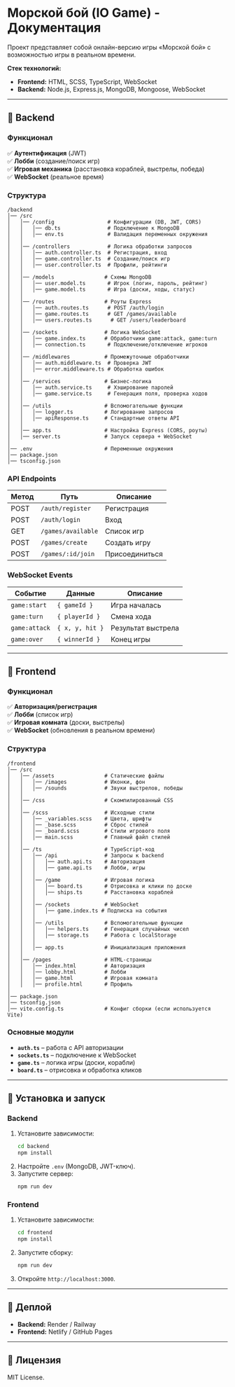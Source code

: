 # **Морской бой (IO Game) - Документация**
Проект представляет собой онлайн-версию игры «Морской бой» с возможностью игры в реальном времени.

**Стек технологий:**
- **Frontend:** HTML, SCSS, TypeScript, WebSocket
- **Backend:** Node.js, Express.js, MongoDB, Mongoose, WebSocket

---

## **📌 Backend**
### **Функционал**
✅ **Аутентификация** (JWT)  
✅ **Лобби** (создание/поиск игр)  
✅ **Игровая механика** (расстановка кораблей, выстрелы, победа)  
✅ **WebSocket** (реальное время)

### **Структура**
```
/backend  
│── /src  
│   │── /config                 # Конфигурации (DB, JWT, CORS)  
│   │   │── db.ts               # Подключение к MongoDB  
│   │   │── env.ts              # Валидация переменных окружения  
│   │  
│   │── /controllers            # Логика обработки запросов  
│   │   │── auth.controller.ts  # Регистрация, вход  
│   │   │── game.controller.ts  # Создание/поиск игр  
│   │   │── user.controller.ts  # Профили, рейтинги  
│   │  
│   │── /models                # Схемы MongoDB  
│   │   │── user.model.ts       # Игрок (логин, пароль, рейтинг)  
│   │   │── game.model.ts       # Игра (доски, ходы, статус)  
│   │  
│   │── /routes                # Роуты Express  
│   │   │── auth.routes.ts      # POST /auth/login  
│   │   │── game.routes.ts      # GET /games/available  
│   │   │── users.routes.ts      # GET /users/leaderboard  
│   │  
│   │── /sockets               # Логика WebSocket  
│   │   │── game.index.ts      # Обработчики game:attack, game:turn  
│   │   │── connection.ts       # Подключение/отключение игроков  
│   │  
│   │── /middlewares           # Промежуточные обработчики  
│   │   │── auth.middleware.ts  # Проверка JWT  
│   │   │── error.middleware.ts # Обработка ошибок  
│   │  
│   │── /services              # Бизнес-логика  
│   │   │── auth.service.ts     # Хэширование паролей  
│   │   │── game.service.ts     # Генерация поля, проверка ходов  
│   │  
│   │── /utils                 # Вспомогательные функции  
│   │   │── logger.ts          # Логирование запросов  
│   │   │── apiResponse.ts     # Стандартные ответы API  
│   │  
│   │── app.ts                 # Настройка Express (CORS, роуты)  
│   │── server.ts              # Запуск сервера + WebSocket  
│  
│── .env                       # Переменные окружения  
│── package.json  
│── tsconfig.json  
```

### **API Endpoints**
| Метод | Путь | Описание |  
|-------|------|----------|  
| POST  | `/auth/register` | Регистрация |  
| POST  | `/auth/login`    | Вход |  
| GET   | `/games/available` | Список игр |  
| POST  | `/games/create`  | Создать игру |  
| POST  | `/games/:id/join` | Присоединиться |  

### **WebSocket Events**
| Событие | Данные | Описание |  
|---------|--------|----------|  
| `game:start` | `{ gameId }` | Игра началась |  
| `game:turn`  | `{ playerId }` | Смена хода |  
| `game:attack` | `{ x, y, hit }` | Результат выстрела |  
| `game:over`  | `{ winnerId }` | Конец игры |  

---

## **📌 Frontend**
### **Функционал**
✅ **Авторизация/регистрация**  
✅ **Лобби** (список игр)  
✅ **Игровая комната** (доски, выстрелы)  
✅ **WebSocket** (обновления в реальном времени)

### **Структура**
```
/frontend  
│── /src  
│   │── /assets                # Статические файлы  
│   │   │── /images            # Иконки, фон  
│   │   │── /sounds            # Звуки выстрелов, победы  
│   │  
│   │── /css                   # Скомпилированный CSS  
│   │  
│   │── /scss                  # Исходные стили  
│   │   │── _variables.scss    # Цвета, шрифты  
│   │   │── _base.scss         # Сброс стилей  
│   │   │── _board.scss        # Стили игрового поля  
│   │   │── main.scss          # Главный файл стилей  
│   │  
│   │── /ts                    # TypeScript-код  
│   │   │── /api               # Запросы к backend  
│   │   │   │── auth.api.ts    # Авторизация  
│   │   │   │── game.api.ts    # Лобби, игры  
│   │   │  
│   │   │── /game              # Игровая логика  
│   │   │   │── board.ts       # Отрисовка и клики по доске  
│   │   │   │── ships.ts       # Расстановка кораблей  
│   │   │  
│   │   │── /sockets           # WebSocket  
│   │   │   │── game.index.ts # Подписка на события  
│   │   │  
│   │   │── /utils             # Вспомогательные функции  
│   │   │   │── helpers.ts     # Генерация случайных чисел  
│   │   │   │── storage.ts     # Работа с localStorage  
│   │   │  
│   │   │── app.ts             # Инициализация приложения  
│   │  
│   │── /pages                 # HTML-страницы  
│   │   │── index.html         # Авторизация  
│   │   │── lobby.html         # Лобби  
│   │   │── game.html          # Игровая комната  
│   │   │── profile.html       # Профиль  
│  
│── package.json  
│── tsconfig.json  
│── vite.config.ts             # Конфиг сборки (если используется Vite)  
```

### **Основные модули**
- **`auth.ts`** – работа с API авторизации
- **`sockets.ts`** – подключение к WebSocket
- **`game.ts`** – логика игры (доски, корабли)
- **`board.ts`** – отрисовка и обработка кликов

---

## **🚀 Установка и запуск**
### **Backend**
1. Установите зависимости:
   ```bash
   cd backend
   npm install
   ```  
2. Настройте `.env` (MongoDB, JWT-ключ).
3. Запустите сервер:
   ```bash
   npm run dev
   ```  

### **Frontend**
1. Установите зависимости:
   ```bash
   cd frontend
   npm install
   ```  
2. Запустите сборку:
   ```bash
   npm run dev
   ```  
3. Откройте `http://localhost:3000`.

---

## **🔗 Деплой**
- **Backend:** Render / Railway
- **Frontend:** Netlify / GitHub Pages

---

## **📝 Лицензия**
MIT License.
